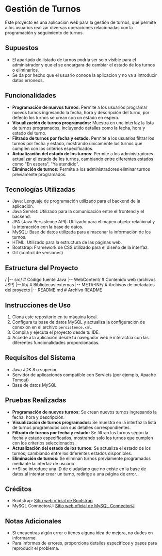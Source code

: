 # Gestión de Turnos

Este proyecto es una aplicación web para la gestión de turnos, que permite a los usuarios realizar diversas operaciones relacionadas con la programación y seguimiento de turnos.

## Supuestos

- El apartado de listado de turnos podria ser solo visible para el administrador y que el se encargara de cambiar el estado de los turnos o eliminarlos.
- Se da por hecho que el usuario conoce la aplicacion y no va a introducir datos erroneos.

## Funcionalidades

- **Programación de nuevos turnos:** Permite a los usuarios programar nuevos turnos ingresando la fecha, hora y descripción del turno, por defecto los turnos se crean con un estado en espera.
- **Visualización de turnos programados:** Muestra en una interfaz la lista de turnos programados, incluyendo detalles como la fecha, hora y estado del turno.
- **Filtrado de turnos por fecha y estado:** Permite a los usuarios filtrar los turnos por fecha y estado, mostrando únicamente los turnos que cumplen con los criterios especificados.
- **Actualización del estado de los turnos:** Permite a los administradores actualizar el estado de los turnos, cambiando entre diferentes estados como "En espera", "Ya atendido".
- **Eliminación de turnos:** Permite a los administradores eliminar turnos previamente programados.

## Tecnologías Utilizadas

- Java: Lenguaje de programación utilizado para el backend de la aplicación.
- Java Servlet: Utilizado para la comunicación entre el frontend y el backend.
- JPA (Java Persistence API): Utilizado para el mapeo objeto-relacional y la interacción con la base de datos.
- MySQL: Base de datos utilizada para almacenar la información de los turnos.
- HTML: Utilizado para la estructura de las páginas web.
- Bootstrap: Framework de CSS utilizado para el diseño de la interfaz.
- Git (control de versiones)

## Estructura del Proyecto

/
|-- src/ # Código fuente Java
|-- WebContent/ # Contenido web (archivos JSP)
|-- lib/ # Bibliotecas externas
|-- META-INF/ # Archivos de metadatos del proyecto
|-- README.md # Archivo README

## Instrucciones de Uso

1. Clona este repositorio en tu máquina local.
2. Configura tu base de datos MySQL y actualiza la configuración de conexión en el archivo `persistence.xml`.
3. Compila y ejecuta el proyecto desde tu IDE.
4. Accede a la aplicación desde tu navegador web e interactúa con las diferentes funcionalidades proporcionadas.

## Requisitos del Sistema

- Java JDK 8 o superior
- Servidor de aplicaciones compatible con Servlets (por ejemplo, Apache Tomcat)
- Base de datos MySQL

## Pruebas Realizadas

- **Programación de nuevos turnos:** Se crean nuevos turnos ingresando la fecha, hora y descripción.
- **Visualización de turnos programados:** Se muestra en la interfaz la lista de turnos programados con sus detalles correspondientes.
- **Filtrado de turnos por fecha y estado:** Se filtran los turnos según la fecha y estado especificados, mostrando solo los turnos que cumplen con los criterios seleccionados.
- **Actualización del estado de los turnos:** Se actualiza el estado de los turnos, cambiando entre los diferentes estados disponibles.
- **Eliminación de turnos:** Se eliminan turnos previamente programados mediante la interfaz de usuario.
- **Si se introduce una ID de ciudadano que no existe en la base de datos al intentar crear un turno, redirige a una página de error.

## Créditos

- Bootstrap: [Sitio web oficial de Bootstrap](https://getbootstrap.com/)
- MySQL Connector/J: [Sitio web oficial de MySQL Connector/J](https://dev.mysql.com/downloads/connector/j/)


## Notas Adicionales

- Si encuentras algún error o tienes alguna idea de mejora, no dudes en informarme.
- Para informes de errores, proporciona detalles específicos y pasos para reproducir el problema.
